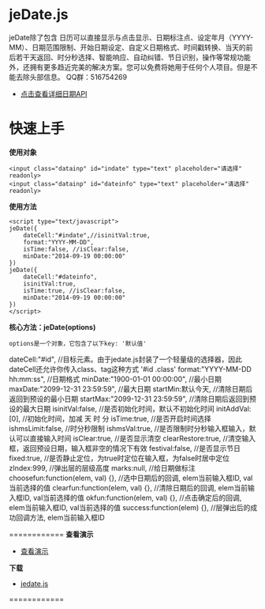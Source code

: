 jeDate.js
=======
jeDate除了包含 日历可以直接显示与点击显示、日期标注点、设定年月（YYYY-MM）、日期范围限制、开始日期设定、自定义日期格式、时间戳转换、当天的前后若干天返回、时分秒选择、智能响应、自动纠错、节日识别，操作等常规功能外，还拥有更多趋近完美的解决方案。您可以免费将她用于任何个人项目。但是不能去除头部信息。 QQ群：516754269 


* [点击查看详细日期API](http://www.jayui.com/jedate/) 

# 快速上手

**使用对象**

    <input class="datainp" id="indate" type="text" placeholder="请选择"  readonly>
    <input class="datainp" id="dateinfo" type="text" placeholder="请选择"  readonly>
      
**使用方法**


    <script type="text/javascript">  
 	jeDate({
		dateCell:"#indate",//isinitVal:true,
		format:"YYYY-MM-DD",
		isTime:false, //isClear:false,
		minDate:"2014-09-19 00:00:00"
	})
 	jeDate({
		dateCell:"#dateinfo",
		isinitVal:true,
		isTime:true, //isClear:false,
		minDate:"2014-09-19 00:00:00"
	}) 
    </script>

**核心方法：jeDate(options)**

    options是一个对象，它包含了以下key: '默认值'
    
dateCell:"#id",                       //目标元素。由于jedate.js封装了一个轻量级的选择器，因此dateCell还允许你传入class、tag这种方式 '#id .class'
format:"YYYY-MM-DD hh:mm:ss",         //日期格式
minDate:"1900-01-01 00:00:00",        //最小日期
maxDate:"2099-12-31 23:59:59",        //最大日期
startMin:默认今天,                     //清除日期后返回到预设的最小日期
startMax:"2099-12-31 23:59:59",       //清除日期后返回到预设的最大日期
isinitVal:false,                      //是否初始化时间，默认不初始化时间
initAddVal:[0],                       //初始化时间，加减 天 时 分
isTime:true,                          //是否开启时间选择
ishmsLimit:false,                     //时分秒限制
ishmsVal:true,                        //是否限制时分秒输入框输入，默认可以直接输入时间
isClear:true,                         //是否显示清空
clearRestore:true,                    //清空输入框，返回预设日期，输入框非空的情况下有效
festival:false,                       //是否显示节日
fixed:true,                           //是否静止定位，为true时定位在输入框，为false时居中定位
zIndex:999,                           //弹出层的层级高度
marks:null,                           //给日期做标注
choosefun:function(elem, val) {},     //选中日期后的回调, elem当前输入框ID, val当前选择的值
clearfun:function(elem, val) {},      //清除日期后的回调, elem当前输入框ID, val当前选择的值
okfun:function(elem, val) {},         //点击确定后的回调, elem当前输入框ID, val当前选择的值
success:function(elem) {},            //层弹出后的成功回调方法, elem当前输入框ID

     
============
**查看演示**

* [查看演示](http://singod.github.io/jeDate/)   

**下载**

* [jedate.js](https://github.com/singod/jeDate/blob/gh-pages/jedate/jedate.js)

============
